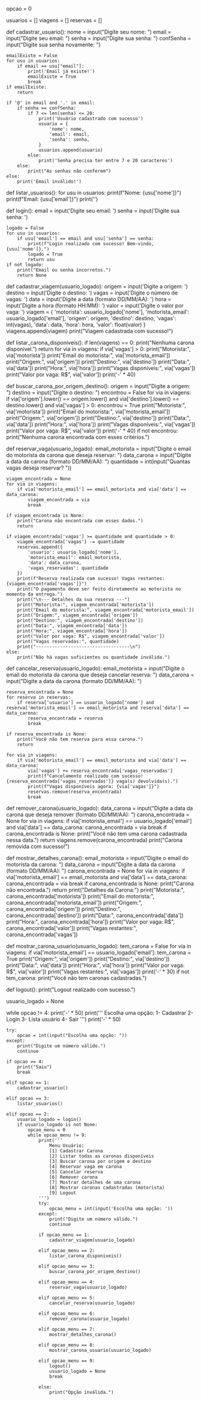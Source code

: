opcao = 0

usuarios = []
viagens = []
reservas = []

def cadastrar_usuario():
    nome = input("Digite seu nome: ")
    email = input("Digite seu email: ")
    senha = input("Digite sua senha: ")
    confSenha = input("Digite sua senha novamente: ")

    emailExiste = False
    for usu in usuarios:
        if email == usu["email"]:
            print('Email já existe!')
            emailExiste = True
            break
    if emailExiste:
        return

    if '@' in email and '.' in email:
        if senha == confSenha:
            if 7 <= len(senha) <= 20:
                print('Usuário cadastrado com sucesso')
                usuario = {
                    'nome': nome,
                    'email': email,
                    'senha': senha,
                }
                usuarios.append(usuario)
            else:
                print('Senha precisa ter entre 7 e 20 caracteres')
        else:
            print("As senhas não conferem")
    else:
        print('Email inválido!')

def listar_usuarios():
    for usu in usuarios:
        print(f"Nome: {usu['nome']}")
        print(f"Email: {usu['email']}")
        print('')

def login():
    email = input('Digite seu email: ')
    senha = input('Digite sua senha: ')

    logado = False
    for usu in usuarios:
        if usu['email'] == email and usu['senha'] == senha:
            print(f"Login realizado com sucesso! Bem-vindo, {usu['nome']}.")
            logado = True
            return usu
    if not logado:
        print("Email ou senha incorretos.")
        return None

def cadastrar_viagem(usuario_logado):
    origem = input('Digite a origem: ')
    destino = input('Digite o destino: ')
    vagas = input('Digite o número de vagas: ')
    data = input('Digite a data (formato DD/MM/AA): ')
    hora = input('Digite a hora (formato HH:MM): ')
    valor = input('Digite o valor por vaga: ')
    viagem = {
        'motorista': usuario_logado['nome'],
        'motorista_email': usuario_logado['email'],
        'origem': origem,
        'destino': destino,
        'vagas': int(vagas),
        'data': data,
        'hora': hora,
        'valor': float(valor)
    }
    viagens.append(viagem)
    print("Viagem cadastrada com sucesso!")

def listar_carona_disponiveis():
    if len(viagens) == 0:
        print("Nenhuma carona disponível.")
        return
    for via in viagens:
        if via['vagas'] > 0:
            print("Motorista:", via['motorista'])
            print("Email do motorista:", via['motorista_email'])
            print("Origem:", via['origem'])
            print("Destino:", via['destino'])
            print("Data:", via['data'])
            print("Hora:", via['hora'])
            print("Vagas disponíveis:", via['vagas'])
            print("Valor por vaga: R$", via['valor'])
            print('-' * 40)

def buscar_carona_por_origem_destino():
    origem = input("Digite a origem: ")
    destino = input("Digite o destino: ")
    encontrou = False
    for via in viagens:
        if via['origem'].lower() == origem.lower() and via['destino'].lower() == destino.lower() and via['vagas'] > 0:
            encontrou = True
            print("Motorista:", via['motorista'])
            print("Email do motorista:", via['motorista_email'])
            print("Origem:", via['origem'])
            print("Destino:", via['destino'])
            print("Data:", via['data'])
            print("Hora:", via['hora'])
            print("Vagas disponíveis:", via['vagas'])
            print("Valor por vaga: R$", via['valor'])
            print('-' * 40)
    if not encontrou:
        print("Nenhuma carona encontrada com esses critérios.")

def reservar_vaga(usuario_logado):
    email_motorista = input("Digite o email do motorista da carona que deseja reservar: ")
    data_carona = input("Digite a data da carona (formato DD/MM/AA): ")
    quantidade = int(input("Quantas vagas deseja reservar? "))

    viagem_encontrada = None
    for via in viagens:
        if via['motorista_email'] == email_motorista and via['data'] == data_carona:
            viagem_encontrada = via
            break

    if viagem_encontrada is None:
        print("Carona não encontrada com esses dados.")
        return

    if viagem_encontrada['vagas'] >= quantidade and quantidade > 0:
        viagem_encontrada['vagas'] -= quantidade
        reservas.append({
            'usuario': usuario_logado['nome'],
            'motorista_email': email_motorista,
            'data': data_carona,
            'vagas_reservadas': quantidade
        })
        print(f"Reserva realizada com sucesso! Vagas restantes: {viagem_encontrada['vagas']}")
        print("O pagamento deve ser feito diretamente ao motorista no momento da entrega.")
        print("\n--- Detalhes da sua reserva ---")
        print("Motorista:", viagem_encontrada['motorista'])
        print("Email do motorista:", viagem_encontrada['motorista_email'])
        print("Origem:", viagem_encontrada['origem'])
        print("Destino:", viagem_encontrada['destino'])
        print("Data:", viagem_encontrada['data'])
        print("Hora:", viagem_encontrada['hora'])
        print("Valor por vaga: R$", viagem_encontrada['valor'])
        print("Vagas reservadas:", quantidade)
        print("-----------------------------------\n")
    else:
        print("Não há vagas suficientes ou quantidade inválida.")

def cancelar_reserva(usuario_logado):
    email_motorista = input("Digite o email do motorista da carona que deseja cancelar reserva: ")
    data_carona = input("Digite a data da carona (formato DD/MM/AA): ")

    reserva_encontrada = None
    for reserva in reservas:
        if reserva['usuario'] == usuario_logado['nome'] and reserva['motorista_email'] == email_motorista and reserva['data'] == data_carona:
            reserva_encontrada = reserva
            break

    if reserva_encontrada is None:
        print("Você não tem reserva para essa carona.")
        return

    for via in viagens:
        if via['motorista_email'] == email_motorista and via['data'] == data_carona:
            via['vagas'] += reserva_encontrada['vagas_reservadas']
            print(f"Cancelamento realizado com sucesso! {reserva_encontrada['vagas_reservadas']} vaga(s) devolvida(s).")
            print(f"Vagas disponíveis agora: {via['vagas']}")
            reservas.remove(reserva_encontrada)
            break

def remover_carona(usuario_logado):
    data_carona = input("Digite a data da carona que deseja remover (formato DD/MM/AA): ")
    carona_encontrada = None
    for via in viagens:
        if via['motorista_email'] == usuario_logado['email'] and via['data'] == data_carona:
            carona_encontrada = via
            break
    if carona_encontrada is None:
        print("Você não tem uma carona cadastrada nessa data.")
        return
    viagens.remove(carona_encontrada)
    print("Carona removida com sucesso!")

def mostrar_detalhes_carona():
    email_motorista = input("Digite o email do motorista da carona: ")
    data_carona = input("Digite a data da carona (formato DD/MM/AA): ")
    carona_encontrada = None
    for via in viagens:
        if via['motorista_email'] == email_motorista and via['data'] == data_carona:
            carona_encontrada = via
            break
    if carona_encontrada is None:
        print("Carona não encontrada.")
        return
    print("Detalhes da Carona:")
    print("Motorista:", carona_encontrada['motorista'])
    print("Email do motorista:", carona_encontrada['motorista_email'])
    print("Origem:", carona_encontrada['origem'])
    print("Destino:", carona_encontrada['destino'])
    print("Data:", carona_encontrada['data'])
    print("Hora:", carona_encontrada['hora'])
    print("Valor por vaga: R$", carona_encontrada['valor'])
    print("Vagas restantes:", carona_encontrada['vagas'])

def mostrar_carona_usuario(usuario_logado):
    tem_carona = False
    for via in viagens:
        if via['motorista_email'] == usuario_logado['email']:
            tem_carona = True
            print("Origem:", via['origem'])
            print("Destino:", via['destino'])
            print("Data:", via['data'])
            print("Hora:", via['hora'])
            print("Valor por vaga: R$", via['valor'])
            print("Vagas restantes:", via['vagas'])
            print('-' * 30)
    if not tem_carona:
        print("Você não tem caronas cadastradas.")

def logout():
    print("Logout realizado com sucesso.")

usuario_logado = None

while opcao != 4:
    print('-' * 50)
    print('''
          Escolha uma opção:
          1- Cadastrar
          2- Login
          3- Lista usuário
          4- Sair
        ''')
    print('-' * 50)

    try:
        opcao = int(input("Escolha uma opção: "))
    except:
        print("Digite um número válido.")
        continue

    if opcao == 4:
        print("Saiu")
        break

    elif opcao == 1:
        cadastrar_usuario()

    elif opcao == 3:
        listar_usuarios()

    elif opcao == 2:
        usuario_logado = login()
        if usuario_logado is not None:
            opcao_menu = 0
            while opcao_menu != 9:
                print('''
                    Menu Usuário:
                    [1] Cadastrar Carona
                    [2] Listar todas as caronas disponíveis
                    [3] Buscar carona por origem e destino
                    [4] Reservar vaga em carona
                    [5] Cancelar reserva
                    [6] Remover carona
                    [7] Mostrar detalhes de uma carona
                    [8] Mostrar caronas cadastradas (motorista)
                    [9] Logout
                ''')
                try:
                    opcao_menu = int(input('Escolha uma opção: '))
                except:
                    print("Digite um número válido.")
                    continue

                if opcao_menu == 1:
                    cadastrar_viagem(usuario_logado)

                elif opcao_menu == 2:
                    listar_carona_disponiveis()

                elif opcao_menu == 3:
                    buscar_carona_por_origem_destino()

                elif opcao_menu == 4:
                    reservar_vaga(usuario_logado)

                elif opcao_menu == 5:
                    cancelar_reserva(usuario_logado)

                elif opcao_menu == 6:
                    remover_carona(usuario_logado)

                elif opcao_menu == 7:
                    mostrar_detalhes_carona()

                elif opcao_menu == 8:
                    mostrar_carona_usuario(usuario_logado)

                elif opcao_menu == 9:
                    logout()
                    usuario_logado = None
                    break

                else:
                    print("Opção inválida.")

